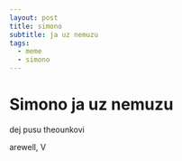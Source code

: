 ```yaml
---
layout: post
title: simono
subtitle: ja uz nemuzu
tags:
  - meme
  - simono
---
```



# Simono ja uz nemuzu 

dej pusu theounkovi

arewell, V
